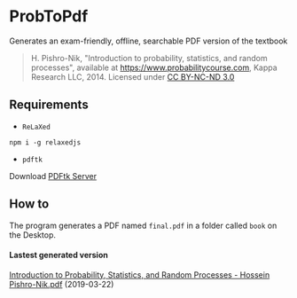 # ProbToPdf
Generates an exam-friendly, offline, searchable PDF version of the textbook
  > H. Pishro-Nik, "Introduction to probability, statistics, and random processes", available at https://www.probabilitycourse.com, Kappa     Research LLC, 2014. Licensed under [CC BY-NC-ND 3.0](https://creativecommons.org/licenses/by-nc-nd/3.0/deed.en_US)

## Requirements
- `ReLaXed`
```
npm i -g relaxedjs
```
- `pdftk`

Download [PDFtk Server](https://www.pdflabs.com/tools/pdftk-server/)

## How to
The program generates a PDF named `final.pdf` in a folder called `book` on the Desktop.

#### Lastest generated version
[Introduction to Probability, Statistics, and Random Processes - Hossein Pishro-Nik.pdf](Introduction%20to%20Probability%2C%20Statistics%2C%20and%20Random%20Processes%20-%20Hossein%20Pishro-Nik.pdf) (2019-03-22)
